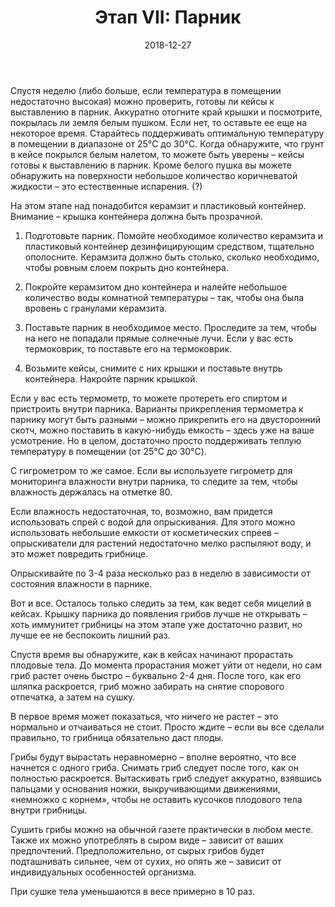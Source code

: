 ﻿---
layout: default
title:  "Этап VII: Парник"
date:   2018-12-27
categories: guide

---

Спустя неделю (либо больше, если температура в помещении недостаточно высокая) можно проверить, готовы ли кейсы к выставлению в парник.
Аккуратно отогните край крышки и посмотрите, покрылась ли земля белым пушком. Если нет, то оставьте ее еще на некоторое время. Старайтесь поддерживать оптимальную температуру в помещении в диапазоне от 25°C до 30°C.
Когда обнаружите, что грунт в кейсе покрылся белым налетом, то можете быть уверены – кейсы готовы к выставлению в парник.
Кроме белого пушка вы можете обнаружить на поверхности небольшое количество коричневатой жидкости – это естественные испарения. (?)

На этом этапе над понадобится керамзит и пластиковый контейнер. Внимание – крышка контейнера должна быть прозрачной.

1. Подготовьте парник. Помойте необходимое количество керамзита и пластиковый контейнер дезинфицирующим средством, тщательно ополосните.  Керамзита должно быть столько, сколько необходимо, чтобы ровным слоем покрыть дно контейнера.

2. Покройте керамзитом дно контейнера и налейте небольшое количество воды комнатной температуры – так, чтобы она была вровень с гранулами керамзита.

3. Поставьте парник в необходимое место. Проследите за тем, чтобы на него не попадали прямые солнечные лучи. Если у вас есть термоковрик, то поставьте его на термоковрик.

4. Возьмите кейсы, снимите с них крышки и поставьте внутрь контейнера. Накройте парник крышкой.

Если у вас есть термометр, то можете протереть его спиртом и пристроить внутри парника. Варианты прикрепления термометра к парнику могут быть разными – можно прикрепить его на двусторонний скотч, можно поставить в какую-нибудь емкость – здесь уже на ваше усмотрение. Но в целом, достаточно просто поддерживать теплую температуру в помещении (от 25°C до 30°C).

С гигрометром то же самое. Если вы используете гигрометр для мониторинга влажности внутри парника, то следите за тем, чтобы влажность держалась на отметке 80.

Если влажность недостаточная, то, возможно, вам придется использовать спрей с водой для опрыскивания. Для этого можно использовать небольшие емкости от косметических спреев – опрыскиватели для растений недостаточно мелко распыляют воду, и это может повредить грибнице.

Опрыскивайте по 3-4 раза несколько раз в неделю в зависимости от состояния влажности в парнике.

Вот и все. Осталось только следить за тем, как ведет себя мицелий в кейсах. Крышку парника до появления грибов лучше не открывать – хоть иммунитет грибницы на этом этапе уже достаточно развит, но лучше ее не беспокоить лишний раз.

Спустя время вы обнаружите, как в кейсах начинают прорастать плодовые тела. До момента прорастания может уйти от недели, но сам гриб растет очень быстро – буквально 2-4 дня. После того, как его шляпка раскроется, гриб можно забирать на снятие спорового отпечатка, а затем на сушку.

В первое время может показаться, что ничего не растет – это нормально и отчаиваться не стоит. Просто ждите – если вы все сделали правильно, то грибница обязательно даст плоды.

Грибы будут вырастать неравномерно – вполне вероятно, что все начнется с одного гриба. Снимать гриб следует после того, как он полностью раскроется.
Вытаскивать гриб следует аккуратно, взявшись пальцами у основания ножки, выкручивающими движениями, «немножко с корнем», чтобы не оставить кусочков плодового тела внутри грибницы.

Сушить грибы можно на обычной газете практически в любом месте. Также их можно употреблять в сыром виде – зависит от ваших предпочтений. Предположительно, от сырых грибов будет подташнивать сильнее, чем от сухих, но опять же – зависит от индивидуальных особенностей организма.

При сушке тела уменьшаются в весе примерно в 10 раз.
